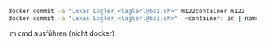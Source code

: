 
```bash
docker commit -a "Lukas Lagler <laglerl@bzz.ch>" m122container m122
docker commit -a "Lukas Lagler <laglerl@bzz.ch>"  <container: id | name> <image: id | name>
```
im cmd ausführen (nicht docker)